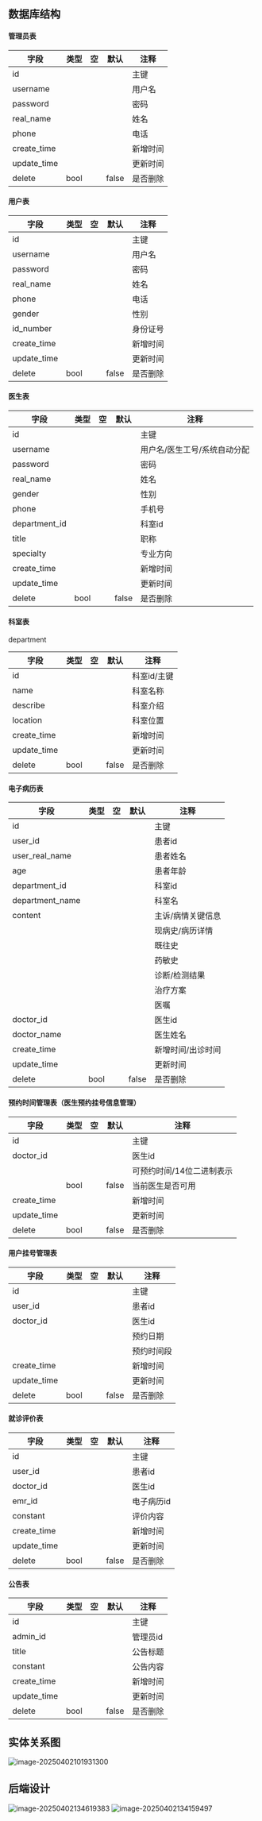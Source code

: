 ## 数据库结构
#### 管理员表

| 字段        | 类型 | 空   | 默认  | 注释     |
| ----------- | ---- | ---- | ----- | -------- |
| id          |      |      |       | 主键     |
| username    |      |      |       | 用户名   |
| password    |      |      |       | 密码     |
| real_name   |      |      |       | 姓名     |
| phone       |      |      |       | 电话     |
| create_time |      |      |       | 新增时间 |
| update_time |      |      |       | 更新时间 |
| delete      | bool |      | false | 是否删除 |

#### 用户表

| 字段     | 类型 | 空   | 默认 | 注释 |
| -------- | ---- | ---- | ---- | ---- |
| id          |      |      |      | 主键     |
| username    |      |      |      | 用户名   |
| password    |      |      |      | 密码     |
| real_name   |      |      |      | 姓名     |
| phone       |      |      |      | 电话     |
|gender||||性别|
|id_number||||身份证号|
| create_time |      |      |      | 新增时间 |
| update_time |      |      |      | 更新时间 |
| delete      | bool |      | false | 是否删除 |

#### 医生表

| 字段 | 类型 | 空   | 默认 | 注释 |
| ---- | ---- | ---- | ---- | ---- |
| id          |      |      |      | 主键     |
| username    |      |      |      | 用户名/医生工号/系统自动分配 |
| password    |      |      |      | 密码     |
| real_name | | | | 姓名 |
| gender | | | | 性别 |
| phone | | | | 手机号 |
| department_id | | | | 科室id |
| title | | | | 职称 |
| specialty | | | | 专业方向 |
| create_time |      |      |      | 新增时间 |
| update_time |      |      |      | 更新时间 |
| delete      | bool |      | false | 是否删除 |

#### 科室表

department

| 字段     | 类型 | 空   | 默认 | 注释     |
| -------- | ---- | ---- | ---- | -------- |
| id       |      |      |      | 科室id/主键 |
| name     |      |      |      | 科室名称 |
| describe |      |      |      | 科室介绍 |
| location |      |      |      | 科室位置 |
| create_time |      |      |      | 新增时间 |
| update_time |      |      |      | 更新时间 |
| delete      | bool |      | false | 是否删除 |

#### 电子病历表

| 字段           | 类型 | 空   | 默认 | 注释     |
| -------------- | ---- | ---- | ---- | -------- |
| id             |      |      |      | 主键     |
| user_id        |      |      |      | 患者id   |
| user_real_name |      |      |      | 患者姓名 |
| age | | | | 患者年龄 |
| department_id  |      |      |      | 科室id   |
| department_name | | | | 科室名 |
| content |      |      |      | 主诉/病情关键信息 |
|                |      |      |      | 现病史/病历详情 |
|                |      |      |      | 既往史 |
|                |      |      |      | 药敏史 |
|                |      |      |      | 诊断/检测结果 |
| | | | | 治疗方案 |
| | | | | 医嘱 |
| doctor_id | | | | 医生id |
| doctor_name | | | | 医生姓名 |
| create_time |      |      |      | 新增时间/出诊时间 |
| update_time |      |      |      | 更新时间 |
| delete      | bool |      | false | 是否删除 |

#### 预约时间管理表（医生预约挂号信息管理）

| 字段      | 类型 | 空   | 默认  | 注释                      |
| --------- | ---- | ---- | ----- | ------------------------- |
| id        |      |      |       | 主键                      |
| doctor_id |      |      |       | 医生id                    |
|           |      |      |       | 可预约时间/14位二进制表示 |
|           | bool |      | false | 当前医生是否可用          |
| create_time |      |      |      | 新增时间 |
| update_time |      |      |      | 更新时间 |
| delete      | bool |      | false | 是否删除 |

#### 用户挂号管理表

| 字段 | 类型 | 空   | 默认 | 注释 |
| ---- | ---- | ---- | ---- | ---- |
| id |      |      |      | 主键 |
| user_id | | | | 患者id |
| doctor_id | | | | 医生id |
|  | | | | 预约日期 |
| | | | | 预约时间段 |
| create_time |      |      |      | 新增时间 |
| update_time |      |      |      | 更新时间 |
| delete      | bool |      | false | 是否删除 |

#### 就诊评价表

| 字段 | 类型 | 空   | 默认 | 注释 |
| ---- | ---- | ---- | ---- | ---- |
| id |      |      |      | 主键 |
| user_id | | | | 患者id |
| doctor_id | | | | 医生id |
| emr_id | | | | 电子病历id |
| constant | | | | 评价内容 |
| create_time |      |      |      | 新增时间 |
| update_time |      |      |      | 更新时间 |
| delete      | bool |      | false | 是否删除 |

#### 公告表

| 字段 | 类型 | 空   | 默认 | 注释 |
| ---- | ---- | ---- | ---- | ---- |
| id |      |      |      | 主键 |
| admin_id | | | | 管理员id |
| title | | | | 公告标题 |
| constant | | | | 公告内容 |
| create_time |      |      |      | 新增时间 |
| update_time |      |      |      | 更新时间 |
| delete      | bool |      | false | 是否删除 |

## 实体关系图
![image-20250402101931300](http://qnimg.xblog1.top/typora/image-20250402101931300.png)
## 后端设计
![image-20250402134619383](http://qnimg.xblog1.top/typora/image-20250402134619383.png)
![image-20250402134159497](http://qnimg.xblog1.top/typora/image-20250402134159497.png)